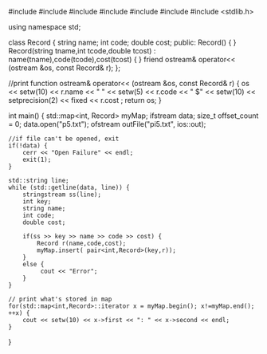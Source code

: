 #include <iostream>
#include <fstream>
#include <map>
#include <sstream>
#include <string>
#include <iomanip>
#include <stdlib.h>

using namespace std;

class Record {
    string name;
    int code;
    double cost;
public:
    Record() {
    }
    Record(string tname,int tcode,double tcost) : name(tname),code(tcode),cost(tcost) { 
    }
    friend ostream& operator<< (ostream &os, const Record& r);
};

//print function
ostream& operator<< (ostream &os, const Record& r) {
    os << setw(10) << r.name << " " << setw(5) << r.code << " $"  << setw(10) << setprecision(2) << fixed << r.cost ;
    return os;
}

int main() {
    std::map<int, Record> myMap;
    ifstream data;
    size_t offset_count = 0;
    data.open("p5.txt");
    ofstream outFile("pi5.txt", ios::out);

    //if file can't be opened, exit
    if(!data) {
        cerr << "Open Failure" << endl;
        exit(1);
    }

    std::string line;
    while (std::getline(data, line)) {
        stringstream ss(line);
        int key;
        string name;
        int code;
        double cost;

        if(ss >> key >> name >> code >> cost) {
            Record r(name,code,cost);
            myMap.insert( pair<int,Record>(key,r));
        }
        else {
             cout << "Error";
        }
    }

    // print what's stored in map
    for(std::map<int,Record>::iterator x = myMap.begin(); x!=myMap.end(); ++x) {
        cout << setw(10) << x->first << ": " << x->second << endl;
    }
}   
